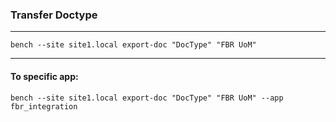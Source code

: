 ### Transfer Doctype
---

```
bench --site site1.local export-doc "DocType" "FBR UoM"
```
---
#### To specific app:
```
bench --site site1.local export-doc "DocType" "FBR UoM" --app fbr_integration
```
